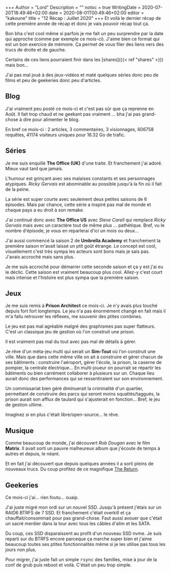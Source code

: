 +++
Author = "Lord"
Description = ""
notoc = true
WritingDate = 2020-07-20T18:49:46+02:00
date = 2020-08-01T00:49:46+02:00
editor = "kakoune"
title = "12 Récap : Juillet 2020"
+++
Et voilà le dernier récap de cette première année de récap et donc je vais pouvoir récap tout ça.

Bon bha c'est cool même si parfois je me fait un peu surprendre par la date qui approche (comme par exemple ce mois-ci).
J'aime bien ce format qui est un bon exercice de mémoire.
Ça permet de vous filer des liens vers des trucs de droite et de gauche.

Certains de ces liens pourraient finir dans les [shares]({{< ref "shares" >}}) mais bon…

J'ai pas mal joué à des jeux-vidéos et maté quelques séries donc peu de films et peu de geekeries donc peu d'articles.

## Blog
J'ai vraiment peu posté ce mois-ci et c'est pas sûr que ça reprenne en Août.
Il fait trop chaud et ne geekant pas vraiment … bha j'ai pas grand-chose à dire pour alimenter le blog.

En bref ce mois-ci : 2 articles, 3 commentaires, 3 visionnages, 606758 requêtes, 41174 visiteurs uniques pour 16.32 Go de trafic.

## Séries
Je me suis enquillé **The Office (UK)** d'une traite.
Et franchement j'ai adoré.
Mieux vaut tard que jamais.

L'humour est grinçant avec ses malaises constants et ses personnages atypiques.
*Ricky Gervais* est abominable au possible jusqu'à la fin où il fait de la peine.

La série est super courte avec seulement deux petites saisons de 6 épisodes.
Mais par chance, cette série a inspiré pas mal de monde et chaque pays a eu droit à son remake.

J'ai continué donc avec **The Office US** avec *Steve Carell* qui remplace *Ricky Gervais* mais avec un caractère tout de même plus … pathétique.
Bref, vu le nombre d'épisode, je vous en reparlerai d'ici un mois ou deux…

J'ai aussi commencé la saison 2 de **Umbrella Academy** et franchement la première saison m'avait laissé un ptit goût étrange.
Le concept est cool, visuellement c'est très sympa les acteurs sont bons mais je sais pas.
J'avais accroché mais sans plus.

Je me suis accroché pour démarrer cette seconde saison et ça y est j'ai eu le déclic.
Cette saison est vraiment beaucoup plus cool.
Allez-y c'est court mais intense et l'histoire est plus sympa que la première saison.

## Jeux
Je me suis remis à **Prison Architect** ce mois-ci.
Je n'y avais plus touché depuis fort fort longtemps.
Le jeu n'a pas énormément changé en fait mais il m'a fallu retrouver les réflexes, me souvenir des ptites combines.

Le jeu est pas mal agréable malgré des graphismes pas super flatteurs.
C'est un classique jeu de gestion où l'on construit une prison.

Il est vraiment pas mal du tout avec pas mal de détails à gérer.

Je rêve d'un méta-jeu multi qui serait un **Sim-Tout** où l'on construit une ville.
Mais que dans cette même ville on ait à construire et gérer chacun de ses bâtiments : construire l'aéroport, gérer l'école, la prison, la caserne de pompier, la centrale électrique…
En multi-joueur on pourrait se répartir les bâtiments ou bien carrément collaborer à plusieurs sur un.
Chaque lieu aurait donc des performances qui se ressentiraient sur son environnement.

Un commissariat bien géré diminuerait la criminalité d'un quartier, permettant de construire des parcs qui seront moins squattés/taggués, la prison aurait son afflux de taulard qui s'ajusterait en fonction…
Bref, le jeu de gestion ultime.

Imaginez si en plus c'était libre/open-source… le rêve.

## Musique
Comme beaucoup de monde, j'ai découvert *Rob Dougan* avec le film **Matrix**.
Il avait sorti un pauvre malheureux album que j'écoute de temps à autres et depuis, le néant.

Et en fait j'ai découvert que depuis quelques années il a sorti pleins de nouveaux trucs.
Du coup profitez de ce magnifique [The Return](https://invidio.us/watch?v=jG0kCHhriNU).

## Geekeries
Ce mois-ci j'ai… rien foutu… ouaip.

J'ai juste migré mon ordi sur un nouvel SSD.
Jusqu'à présent j'étais sur un RAID6 BTRFS de 7 SSD.
Et franchement c'était overkill et ça chauffait/consommait pour pas grand-chose.
Faut aussi avouer que c'était un sacré merdier dans la tour avec tous les câbles d'alim et les SATA.

Du coup, ces SSD disparaissent au profit d'un nouveau SSD nvme.
Je suis reparti sur du BTRFS encore parceque ça marche super bien et j'aime beaucoup toutes ses ptites fonctionnalités même si je les utilise pas tous les jours non plus.

Pour migrer, j'ai juste fait un simple <kbd>rsync</kbd> des familles, mise à jour de la conf de grub puis reboot et voilà.
C'était un peu trop simple.


